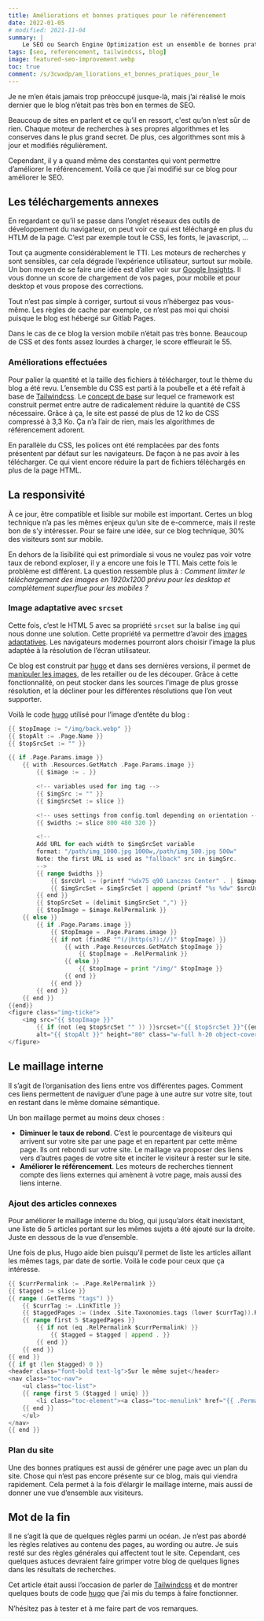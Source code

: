 ```yaml
---
title: Améliorations et bonnes pratiques pour le référencement
date: 2022-01-05
# modified: 2021-11-04
summary: |
    Le SEO ou Search Engine Optimization est un ensemble de bonnes pratique pour que son site remonte plus haut dans les résultats des moteurs de recherche tel que Google ou autre. Chaque moteur de recherche a ses propres algorithmes et les garde secret.
tags: [seo, referencement, tailwindcss, blog]
image: featured-seo-improvement.webp
toc: true
comment: /s/3cwxdp/am_liorations_et_bonnes_pratiques_pour_le
---
```


Je ne m’en étais jamais trop préoccupé jusque-là, mais j’ai réalisé le mois dernier que le blog n’était pas très bon en termes de <accr title="Search Engine Optimization">SEO</accr>.

Beaucoup de sites en parlent et ce qu’il en ressort, c'est qu’on n’est sûr de rien. Chaque moteur de recherches à ses propres algorithmes et les conserves dans le plus grand secret. De plus, ces algorithmes sont mis à jour et modifiés régulièrement. 

Cependant, il y a quand même des constantes qui vont permettre d’améliorer le référencement. Voilà ce que j’ai modifié sur ce blog pour améliorer le <accr title="Search Engine Optimization">SEO</accr>.

## Les téléchargements annexes

En regardant ce qu’il se passe dans l’onglet réseaux des outils de développement du navigateur, on peut voir ce qui est téléchargé en plus du HTLM de la page. C’est par exemple tout le CSS, les fonts, le javascript, ...

Tout ça augmente considérablement le <accr title="Time To Interactive">TTI</accr>. Les moteurs de recherches y sont sensibles, car cela dégrade l’expérience utilisateur, surtout sur mobile. Un bon moyen de se faire une idée est d’aller voir sur [Google Insights](https://pagespeed.web.dev/report?url=https%3A%2F%2Fblog.ght1pc9kc.fr%2F&hl=fr). Il vous donne un score de chargement de vos pages, pour mobile et pour desktop et vous propose des corrections.

Tout n’est pas simple à corriger, surtout si vous n’hébergez pas vous-même. Les règles de cache par exemple, ce n’est pas moi qui choisi puisque le blog est hébergé sur Gitlab Pages.

Dans le cas de ce blog la version mobile n’était pas très bonne. Beaucoup de CSS et des fonts assez lourdes à charger, le score effleurait le 55.

### Améliorations effectuées

Pour palier la quantité et la taille des fichiers à télécharger, tout le thème du blog a été revu. L’ensemble du CSS est parti à la poubelle et a été refait à base de [Tailwindcss](https://tailwindcss.com/). Le [concept de base](https://tailwindcss.com/docs/utility-first) sur lequel ce framework est construit permet entre autre de radicalement réduire la quantité de CSS nécessaire. Grâce à ça, le site est passé de plus de 12 ko de CSS compressé à 3,3 Ko. Ça n’a l’air de rien, mais les algorithmes de référencement adorent.

En parallèle du CSS, les polices ont été remplacées par des fonts présentent par défaut sur les navigateurs. De façon à ne pas avoir à les télécharger. Ce qui vient encore réduire la part de fichiers téléchargés en plus de la page HTML.

## La responsivité

À ce jour, être compatible et lisible sur mobile est important. Certes un blog technique n’a pas les mêmes enjeux qu’un site de e-commerce, mais il reste bon de s’y intéresser. Pour se faire une idée, sur ce blog technique, 30% des visiteurs sont sur mobile.

En dehors de la lisibilité qui est primordiale si vous ne voulez pas voir votre taux de rebond exploser, il y a encore une fois le <accr title="Time To Interactive">TTI</accr>. Mais cette fois le problème est différent. La question ressemble plus à : *Comment limiter le téléchargement des images en 1920x1200 prévu pour les desktop et complètement superflue pour les mobiles ?*

### Image adaptative avec `srcset`

Cette fois, c’est le HTML 5 avec sa propriété `srcset` sur la balise `img` qui nous donne une solution. Cette propriété va permettre d’avoir des [images adaptatives](https://developer.mozilla.org/fr/docs/Learn/HTML/Multimedia_and_embedding/Responsive_images). Les navigateurs modernes pourront alors choisir l’image la plus adaptée à la résolution de l’écran utilisateur.

Ce blog est construit par [hugo](https://gohugo.io/) et dans ses dernières versions, il permet de [manipuler les images](https://gohugo.io/content-management/image-processing/), de les retailler ou de les découper. Grâce à cette fonctionnalité, on peut stocker dans les sources l’image de plus grosse résolution, et la décliner pour les différentes résolutions que l’on veut supporter.

Voilà le code [hugo](https://gohugo.io/) utilisé pour l’image d’entête du blog :

``` go
{{ $topImage := "/img/back.webp" }}
{{ $topAlt := .Page.Name }}
{{ $topSrcSet := "" }}

{{ if .Page.Params.image }}
    {{ with .Resources.GetMatch .Page.Params.image }}
        {{ $image := . }}

        <!-- variables used for img tag -->
        {{ $imgSrc := "" }}
        {{ $imgSrcSet := slice }}

        <!-- uses settings from config.toml depending on orientation -->
        {{ $widths := slice 800 480 320 }}

        <!--
        Add URL for each width to $imgSrcSet variable
        format: "/path/img_1000.jpg 1000w,/path/img_500.jpg 500w"
        Note: the first URL is used as "fallback" src in $imgSrc.
        -->
        {{ range $widths }}
            {{ $srcUrl := (printf "%dx75 q90 Lanczos Center" . | $image.Fill).RelPermalink }}
            {{ $imgSrcSet = $imgSrcSet | append (printf "%s %dw" $srcUrl .) }}
        {{ end }}
        {{ $topSrcSet = (delimit $imgSrcSet ",") }}
        {{ $topImage = $image.RelPermalink }}
    {{ else }}
        {{ if .Page.Params.image }}
            {{ $topImage = .Page.Params.image }}
            {{ if not (findRE "^(/|http(s?)://)" $topImage) }}
                {{ with .Page.Resources.GetMatch $topImage }}
                    {{ $topImage = .RelPermalink }}
                {{ else }}
                    {{ $topImage = print "/img/" $topImage }}
                {{ end }}
            {{ end }}
        {{ end }}
    {{ end }}
{{end}}
<figure class="img-ticke">
    <img src="{{ $topImage }}" 
        {{ if (not (eq $topSrcSet "" )) }}srcset="{{ $topSrcSet }}"{{end}} 
        alt="{{ $topAlt }}" height="80" class="w-full h-20 object-cover" />
</figure>
```

## Le maillage interne

Il s’agit de l’organisation des liens entre vos différentes pages. Comment ces liens permettent de naviguer d’une page à une autre sur votre site, tout en restant dans le même domaine sémantique.

Un bon maillage permet au moins deux choses :

* **Diminuer le taux de rebond**. C’est le pourcentage de visiteurs qui arrivent sur votre site par une page et en repartent par cette même page. Ils ont rebondi sur votre site. Le maillage va proposer des liens vers d’autres pages de votre site et inciter le visiteur à rester sur le site.
* **Améliorer le référencement**. Les moteurs de recherches tiennent compte des liens externes qui amènent à votre page, mais aussi des liens interne. 

### Ajout des articles connexes

Pour améliorer le maillage interne du blog, qui jusqu’alors était inexistant, une liste de 5 articles portant sur les mêmes sujets a été ajouté sur la droite. Juste en dessous de la vue d’ensemble.

Une fois de plus, Hugo aide bien puisqu’il permet de liste les articles aillant les mêmes tags, par date de sortie. Voilà le code pour ceux que ça intéresse.

```go
{{ $currPermalink := .Page.RelPermalink }}
{{ $tagged := slice }}
{{ range (.GetTerms "tags") }}
    {{ $currTag := .LinkTitle }}
    {{ $taggedPages := (index .Site.Taxonomies.tags (lower $currTag)).Pages }}
    {{ range first 5 $taggedPages }}
        {{ if not (eq .RelPermalink $currPermalink) }}
            {{ $tagged = $tagged | append . }}
        {{ end }}
    {{ end }}
{{ end }}
{{ if gt (len $tagged) 0 }}
<header class="font-bold text-lg">Sur le même sujet</header>
<nav class="toc-nav">
    <ul class="toc-list">
    {{ range first 5 ($tagged | uniq) }}
        <li class="toc-element"><a class="toc-menulink" href="{{ .Permalink }}">{{ .LinkTitle }}</a></li>
    {{ end }}
    </ul>
</nav>
{{ end }}
```

### Plan du site

Une des bonnes pratiques est aussi de générer une page avec un plan du site. Chose qui n’est pas encore présente sur ce blog, mais qui viendra rapidement. Cela permet à la fois d’élargir le maillage interne, mais aussi de donner une vue d’ensemble aux visiteurs.

## Mot de la fin

Il ne s’agit là que de quelques règles parmi un océan. Je n’est pas abordé les règles relatives au contenu des pages, au wording ou autre. Je suis resté sur des règles générales qui affectent tout le site. Cependant, ces quelques astuces devraient faire grimper votre blog de quelques lignes dans les résultats de recherches.

Cet article était aussi l’occasion de parler de [Tailwindcss](https://tailwindcss.com/) et de montrer quelques bouts de code [hugo](https://gohugo.io/) que j’ai mis du temps à faire fonctionner.

N’hésitez pas à tester et à me faire part de vos remarques.